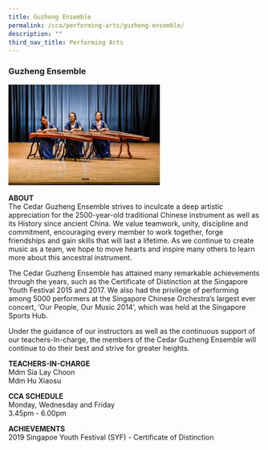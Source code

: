 ```yaml
---
title: Guzheng Ensemble
permalink: /cca/performing-arts/guzheng-ensemble/
description: ""
third_nav_title: Performing Arts
---
```

### Guzheng Ensemble

<img src="/images/pa2.png" style="width:60%">

**ABOUT**  <br>
The Cedar Guzheng Ensemble strives to inculcate a deep artistic appreciation for the 2500-year-old traditional Chinese instrument as well as its History since ancient China. We value teamwork, unity, discipline and commitment, encouraging every member to work together, forge friendships and gain skills that will last a lifetime. As we continue to create music as a team, we hope to move hearts and inspire many others to learn more about this ancestral instrument.

  

The Cedar Guzheng Ensemble has attained many remarkable achievements through the years, such as the Certificate of Distinction at the Singapore Youth Festival 2015 and 2017. We also had the privilege of performing among 5000 performers at the Singapore Chinese Orchestra’s largest ever concert, ‘Our People, Our Music 2014’, which was held at the Singapore Sports Hub.

  

Under the guidance of our instructors as well as the continuous support of our teachers-In-charge, the members of the Cedar Guzheng Ensemble will continue to do their best and strive for greater heights.

  
**TEACHERS-IN-CHARGE**  
Mdm Sia Lay Choon  
Mdm Hu Xiaosu  
  
**CCA SCHEDULE**  
Monday, Wednesday and Friday  
3.45pm - 6.00pm  
  
**ACHIEVEMENTS**
<br>2019 Singapoe Youth Festival (SYF) - Certificate of Distinction